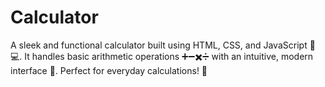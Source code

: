 # Calculator
A sleek and functional calculator built using HTML, CSS, and JavaScript 🎨💻. It handles basic arithmetic operations ➕➖✖️➗ with an intuitive, modern interface 🔲. Perfect for everyday calculations! 🚀
